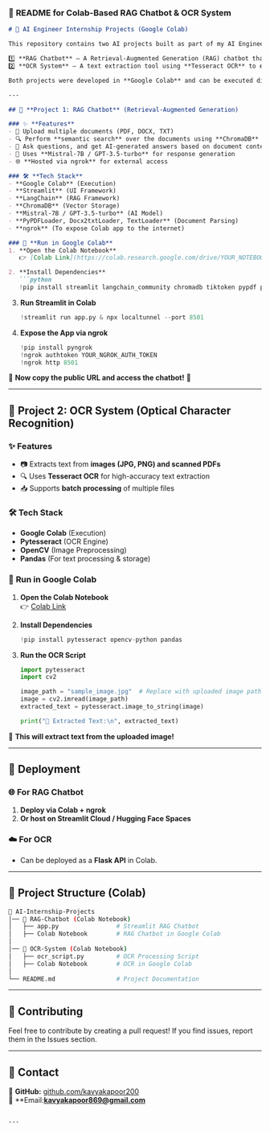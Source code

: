 
### 📌 **README for Colab-Based RAG Chatbot & OCR System**  
```markdown
# 🚀 AI Engineer Internship Projects (Google Colab)

This repository contains two AI projects built as part of my AI Engineer Internship assignment:  

1️⃣ **RAG Chatbot** – A Retrieval-Augmented Generation (RAG) chatbot that allows users to upload documents (PDF, DOCX, TXT) and ask questions about them.  
2️⃣ **OCR System** – A text extraction tool using **Tesseract OCR** to extract text from images and scanned documents.

Both projects were developed in **Google Colab** and can be executed directly from there. 🚀  

---

## 📌 **Project 1: RAG Chatbot** (Retrieval-Augmented Generation)

### ✨ **Features**
- 📄 Upload multiple documents (PDF, DOCX, TXT)
- 🔍 Perform **semantic search** over the documents using **ChromaDB**
- 🤖 Ask questions, and get AI-generated answers based on document context
- 🎤 Uses **Mistral-7B / GPT-3.5-turbo** for response generation
- 🌐 **Hosted via ngrok** for external access

### 🛠 **Tech Stack**
- **Google Colab** (Execution)
- **Streamlit** (UI Framework)
- **LangChain** (RAG Framework)
- **ChromaDB** (Vector Storage)
- **Mistral-7B / GPT-3.5-turbo** (AI Model)
- **PyPDFLoader, Docx2txtLoader, TextLoader** (Document Parsing)
- **ngrok** (To expose Colab app to the internet)

### 🚀 **Run in Google Colab**
1. **Open the Colab Notebook**  
   👉 [Colab Link](https://colab.research.google.com/drive/YOUR_NOTEBOOK_ID)  

2. **Install Dependencies**
   ```python
   !pip install streamlit langchain_community chromadb tiktoken pypdf pyngrok
   ```

3. **Run Streamlit in Colab**
   ```python
   !streamlit run app.py & npx localtunnel --port 8501
   ```

4. **Expose the App via ngrok**
   ```python
   !pip install pyngrok
   !ngrok authtoken YOUR_NGROK_AUTH_TOKEN
   !ngrok http 8501
   ```
📌 **Now copy the public URL and access the chatbot!** 🎉  

---

## 📌 **Project 2: OCR System** (Optical Character Recognition)

### ✨ **Features**
- 📷 Extracts text from **images (JPG, PNG) and scanned PDFs**
- 🔍 Uses **Tesseract OCR** for high-accuracy text extraction
- 📥 Supports **batch processing** of multiple files

### 🛠 **Tech Stack**
- **Google Colab** (Execution)
- **Pytesseract** (OCR Engine)
- **OpenCV** (Image Preprocessing)
- **Pandas** (For text processing & storage)

### 🚀 **Run in Google Colab**
1. **Open the Colab Notebook**  
   👉 [Colab Link](https://colab.research.google.com/drive/YOUR_NOTEBOOK_ID)  

2. **Install Dependencies**
   ```python
   !pip install pytesseract opencv-python pandas
   ```

3. **Run the OCR Script**
   ```python
   import pytesseract
   import cv2

   image_path = "sample_image.jpg"  # Replace with uploaded image path
   image = cv2.imread(image_path)
   extracted_text = pytesseract.image_to_string(image)

   print("📝 Extracted Text:\n", extracted_text)
   ```
📌 **This will extract text from the uploaded image!**  

---

## 📌 **Deployment**
### 🌐 **For RAG Chatbot**
1. **Deploy via Colab + ngrok**
2. **Or host on Streamlit Cloud / Hugging Face Spaces**

### ☁️ **For OCR**
- Can be deployed as a **Flask API** in Colab.

---

## 📌 **Project Structure (Colab)**
```bash
📂 AI-Internship-Projects
│── 📂 RAG-Chatbot (Colab Notebook)
│   ├── app.py                # Streamlit RAG Chatbot
│   ├── Colab Notebook        # RAG Chatbot in Google Colab
│
│── 📂 OCR-System (Colab Notebook)
│   ├── ocr_script.py         # OCR Processing Script
│   ├── Colab Notebook        # OCR in Google Colab
│
└── README.md                 # Project Documentation
```

---

## 📌 **Contributing**
Feel free to contribute by creating a pull request! If you find issues, report them in the Issues section.

---

## 📌 **Contact**
🔗 **GitHub:** [github.com/kavyakapoor200](https://github.com/kavyakapoor200)  
📧 **Email:**kavyakapoor869@gmail.com** 
```

---
